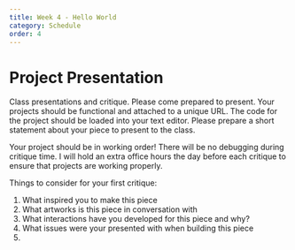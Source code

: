 ```yaml
---
title: Week 4 - Hello World
category: Schedule
order: 4
---
```


# **Project Presentation**

Class presentations and critique. Please come prepared to present. Your projects should be functional and attached to a unique URL. The code for the project should be loaded into your text editor. Please prepare a short statement about your piece to present to the class.

Your project should be in working order! There will be no debugging during critique time. I will hold an extra office hours the day before each critique to ensure that projects are working properly. 

Things to consider for your first critique:

1. What inspired you to make this piece
2. What artworks is this piece in conversation with
3. What interactions have you developed for this piece and why?
4. What issues were your presented with when building this piece
5. 

